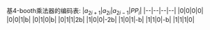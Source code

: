 基4-booth乘法器的编码表:
|$a_{2i+1}$|$a_{2i}$|$a_{2i-1}$|$PP_{i}$|
|--|--|--|--|
|0|0|0|0|
|0|0|1|b|
|0|1|0|b|
|0|1|1|2b|
|1|0|0|-2b|
|1|0|1|-b|
|1|1|0|-b|
|1|1|1|0|